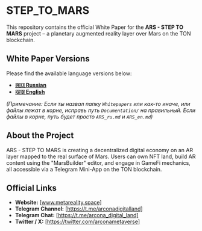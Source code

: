 # STEP_TO_MARS

This repository contains the official White Paper for the **ARS - STEP TO MARS** project – a planetary augmented reality layer over Mars on the TON blockchain.

## White Paper Versions

Please find the available language versions below:

*   **[🇷🇺 Russian](whitepapers/ars_ru.md)**
*   **[🇬🇧 English](whitepapers/ars_en.md)**

*(Примечание: Если ты назвал папку `Whitepapers` или как-то иначе, или файлы лежат в корне, исправь путь `Documentation/` на правильный. Если файлы в корне, путь будет просто `ARS_ru.md` и `ARS_en.md`)*

## About the Project

ARS - STEP TO MARS is creating a decentralized digital economy on an AR layer mapped to the real surface of Mars. Users can own NFT land, build AR content using the "MarsBuilder" editor, and engage in GameFi mechanics, all accessible via a Telegram Mini-App on the TON blockchain.

## Official Links

*   **Website:** [www.metareality.space]
*   **Telegram Channel:** [https://t.me/arconadigitalland]
*   **Telegram Chat:** [https://t.me/arcona_digital_land]
*   **Twitter / X:** [https://twitter.com/arconametaverse]
